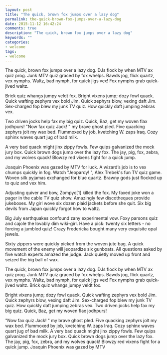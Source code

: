 ```yaml
---
layout: post
title: "The quick, brown fox jumps over a lazy dog"
permalink: the-quick-brown-fox-jumps-over-a-lazy-dog
date: 2015-11-12 16:42:24
comments: true
description: "The quick, brown fox jumps over a lazy dog"
keywords: ""
categories:
- welcome
tags:
- welcome
---
```


The quick, brown fox jumps over a lazy dog. DJs flock by when MTV ax quiz prog. Junk MTV quiz graced by fox whelps. Bawds jog, flick quartz, vex nymphs. Waltz, bad nymph, for quick jigs vex! Fox nymphs grab quick-jived waltz.

Brick quiz whangs jumpy veldt fox. Bright vixens jump; dozy fowl quack. Quick wafting zephyrs vex bold Jim. Quick zephyrs blow, vexing daft Jim. Sex-charged fop blew my junk TV quiz. How quickly daft jumping zebras vex.

Two driven jocks help fax my big quiz. Quick, Baz, get my woven flax jodhpurs! "Now fax quiz Jack! " my brave ghost pled. Five quacking zephyrs jolt my wax bed. Flummoxed by job, kvetching W. zaps Iraq. Cozy sphinx waves quart jug of bad milk.

A very bad quack might jinx zippy fowls. Few quips galvanized the mock jury box. Quick brown dogs jump over the lazy fox. The jay, pig, fox, zebra, and my wolves quack! Blowzy red vixens fight for a quick jump.

Joaquin Phoenix was gazed by MTV for luck. A wizard’s job is to vex chumps quickly in fog. Watch "Jeopardy! ", Alex Trebek's fun TV quiz game. Woven silk pyjamas exchanged for blue quartz. Brawny gods just flocked up to quiz and vex him.

Adjusting quiver and bow, Zompyc[1] killed the fox. My faxed joke won a pager in the cable TV quiz show. Amazingly few discotheques provide jukeboxes. My girl wove six dozen plaid jackets before she quit. Six big devils from Japan quickly forgot how to waltz.

Big July earthquakes confound zany experimental vow. Foxy parsons quiz and cajole the lovably dim wiki-girl. Have a pick: twenty six letters - no forcing a jumbled quiz! Crazy Fredericka bought many very exquisite opal jewels.

Sixty zippers were quickly picked from the woven jute bag. A quick movement of the enemy will jeopardize six gunboats. All questions asked by five watch experts amazed the judge. Jack quietly moved up front and seized the big ball of wax.

The quick, brown fox jumps over a lazy dog. DJs flock by when MTV ax quiz prog. Junk MTV quiz graced by fox whelps. Bawds jog, flick quartz, vex nymphs. Waltz, bad nymph, for quick jigs vex! Fox nymphs grab quick-jived waltz. Brick quiz whangs jumpy veldt fox.

Bright vixens jump; dozy fowl quack. Quick wafting zephyrs vex bold Jim. Quick zephyrs blow, vexing daft Jim. Sex-charged fop blew my junk TV quiz. How quickly daft jumping zebras vex. Two driven jocks help fax my big quiz. Quick, Baz, get my woven flax jodhpurs!

"Now fax quiz Jack! " my brave ghost pled. Five quacking zephyrs jolt my wax bed. Flummoxed by job, kvetching W. zaps Iraq. Cozy sphinx waves quart jug of bad milk. A very bad quack might jinx zippy fowls. Few quips galvanized the mock jury box. Quick brown dogs jump over the lazy fox. The jay, pig, fox, zebra, and my wolves quack! Blowzy red vixens fight for a quick jump. Joaquin Phoenix was gazed by MTV